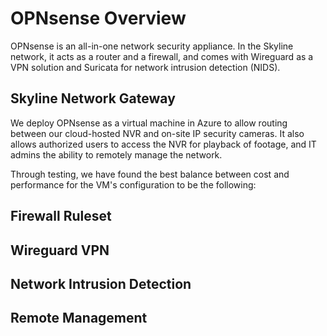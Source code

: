 # OPNsense Overview #

OPNsense is an all-in-one network security appliance. In the Skyline network, it acts as a router and a firewall, and comes with Wireguard as a VPN solution and Suricata for network intrusion detection (NIDS).

## Skyline Network Gateway ##

We deploy OPNsense as a virtual machine in Azure to allow routing between our cloud-hosted NVR and on-site IP security cameras. It also allows authorized users to access the NVR for playback of footage, and IT admins the ability to remotely manage the network.


Through testing, we have found the best balance between cost and performance for the VM's configuration to be the following:

<OPN VM configuration here>

## Firewall Ruleset ##

## Wireguard VPN ##

## Network Intrusion Detection ##

## Remote Management ##
